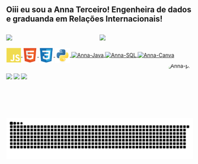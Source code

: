 ## Oiii eu sou a Anna Terceiro! Engenheira de dados e graduanda em Relações Internacionais!

## 

<div align="center">
  <a href="https://github.com/annaterceiro">
  <img align="left" src="https://github-readme-stats.vercel.app/api?username=annaterceiro&show_icons=true&theme=react&include_all_commits=true&count_private=true"/>
  <img height="180em" src="https://github-readme-stats.vercel.app/api/top-langs/?username=annaterceiro&layout=compact&langs_count=7&theme=react"/>
</div>
<div style="display: inline_block"><br>
  <img align="center" alt="Anna-Js" height="40" width="40" src="https://raw.githubusercontent.com/devicons/devicon/master/icons/javascript/javascript-plain.svg">
  <img align="center" alt="Anna-HTML" height="40" width="40" src="https://raw.githubusercontent.com/devicons/devicon/master/icons/html5/html5-original.svg">
  <img align="center" alt="Anna-CSS" height="40" width="40" src="https://raw.githubusercontent.com/devicons/devicon/master/icons/css3/css3-original.svg">
  <img align="center" alt="Anna-Python" height="40" width="40" src="https://raw.githubusercontent.com/devicons/devicon/master/icons/python/python-original.svg">
  <img align="center" alt="Anna-Java" height="40" width="40" src="https://cdn.jsdelivr.net/gh/devicons/devicon/icons/java/java-original.svg">
  <img align="center" alt="Anna-SQL" height="40" width="40" src="https://cdn.jsdelivr.net/gh/devicons/devicon/icons/postgresql/postgresql-original.svg">
  <img align="center" alt="Anna-Canva" height="40" width="40" src="https://cdn.jsdelivr.net/gh/devicons/devicon/icons/canva/canva-original.svg">
  <img align="right" alt="Anna-pic" height="150" style="border-radius:50px;" src="https://media.discordapp.net/attachments/874801192843223071/895104409187520552/Webp.net-gifmaker.gif">
</div>
  
  ##
  
 <div> 
  <a href="https://www.instagram.com/moongirl.study/" target="_blank"><img src="https://img.shields.io/badge/-Instagram-%23E4405F?style=for-the-badge&logo=instagram&logoColor=white" target="_blank"></a>
 <a href="https://discord.gg/geh2xbksNR" target="_blank"><img src="https://img.shields.io/badge/Discord-7289DA?style=for-the-badge&logo=discord&logoColor=white" target="_blank"></a> 
  <a href="https://www.linkedin.com/in/anna-terceiro-154a00176/" target="_blank"><img src="https://img.shields.io/badge/-LinkedIn-%230077B5?style=for-the-badge&logo=linkedin&logoColor=white" target="_blank"></a>
   
   ![Snake animation](https://github.com/annaterceiro/annaterceiro/blob/output/github-contribution-grid-snake.svg)

</div>
